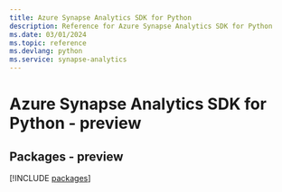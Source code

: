 ```yaml
---
title: Azure Synapse Analytics SDK for Python
description: Reference for Azure Synapse Analytics SDK for Python
ms.date: 03/01/2024
ms.topic: reference
ms.devlang: python
ms.service: synapse-analytics
---
```

# Azure Synapse Analytics SDK for Python - preview
## Packages - preview
[!INCLUDE [packages](synapse-analytics-index.md)]
